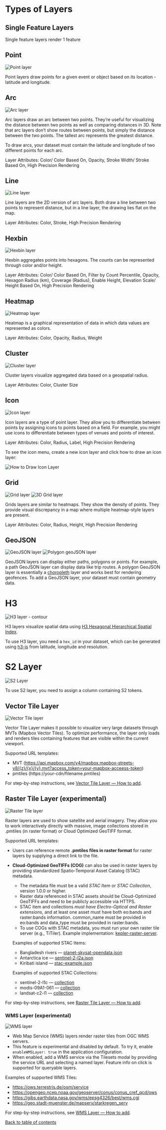 # Types of Layers

## Single Feature Layers

Single feature layers render 1 feature

## Point

![Point layer](https://d1a3f4spazzrp4.cloudfront.net/kepler.gl/documentation/image34.png 'Point layer')

Point layers draw points for a given event or object based on its location - latitude and longitude.

## Arc

![Arc layer](https://d1a3f4spazzrp4.cloudfront.net/kepler.gl/documentation/c-arc-layer.png 'Arc layer')

Arc layers draw an arc between two points. They’re useful for visualizing the distance between two points as well as comparing distances in 3D. Note that arc layers don’t show routes between points, but simply the distance between the two points. The tallest arc represents the greatest distance.

To draw arcs, your dataset must contain the latitude and longitude of two different points for each arc.

Layer Attributes: Color/ Color Based On, Opacity, Stroke Width/ Stroke Based On, High Precision Rendering

## Line

![Line layer](https://d1a3f4spazzrp4.cloudfront.net/kepler.gl/documentation/c-line-layer.png 'Line layer')

Line layers are the 2D version of arc layers. Both draw a line between two points to represent distance, but in a line layer, the drawing lies flat on the map.

Layer Attributes: Color, Stroke, High Precision Rendering

## Hexbin

![Hexbin layer](https://d1a3f4spazzrp4.cloudfront.net/kepler.gl/documentation/c-hexbin-layer.png 'Hexbin layer')

Hexbin aggregates points into hexagons. The counts can be represented through color and/or height.

Layer Attributes: Color/ Color Based On, Filter by Count Percentile, Opacity, Hexagon Radius (km), Coverage (Radius), Enable Height, Elevation Scale/ Height Based On, High Precision Rendering

## Heatmap

![Heatmap layer](https://d1a3f4spazzrp4.cloudfront.net/kepler.gl/documentation/c-heat-map.png 'Heatmap layer')

Heatmap is a graphical representation of data in which data values are represented as colors.

Layer Attributes: Color, Opacity, Radius, Weight

## Cluster

![Cluster layer](https://d1a3f4spazzrp4.cloudfront.net/kepler.gl/documentation/c-cluster-layer.png 'Cluster layer')

Cluster layers visualize aggregated data based on a geospatial radius.

Layer Attributes: Color, Cluster Size

## Icon

![Icon layer](https://d1a3f4spazzrp4.cloudfront.net/kepler.gl/documentation/image33.png 'Icon layer')

Icon layers are a type of point layer. They allow you to differentiate between points by assigning icons to points based on a field. For example, you might use icons to differentiate between types of venues and points of interest.

Layer Attributes: Color, Radius, Label, High Precision Rendering

To see the icon menu, create a new icon layer and click how to draw an icon layer:

![How to Draw Icon Layer](https://d1a3f4spazzrp4.cloudfront.net/kepler.gl/documentation/image38.png 'How to Draw Icon Layer')

## Grid

![Grid layer](https://d1a3f4spazzrp4.cloudfront.net/kepler.gl/documentation/image21.png 'Grid layer')
![3D Grid layer](https://d1a3f4spazzrp4.cloudfront.net/kepler.gl/documentation/c-grid-layer.png '3D Grid layer')

Grids layers are similar to heatmaps. They show the density of points. They provide visual discrepancy in a map where multiple heatmap-style layers are present.

Layer Attributes: Color, Radius, Height, High Precision Rendering

## GeoJSON

![GeoJSON layer](https://d1a3f4spazzrp4.cloudfront.net/kepler.gl/documentation/image20.png 'GeoJSON layer')
![Polygon geoJSON layer](https://d1a3f4spazzrp4.cloudfront.net/kepler.gl/documentation/image7.png 'Polygon geoJSON layer')

GeoJSON layers can display either paths, polygons or points. For example, a path GeoJSON layer can display data like trip routes. A polygon GeoJSON layer is essentially a [choropleth](https://en.wikipedia.org/wiki/Choropleth_map) layer and works best for rendering geofences. To add a GeoJSON layer, your dataset must contain geometry data.

# H3

![H3 layer - contour](https://d1a3f4spazzrp4.cloudfront.net/kepler.gl/documentation/c-h3-layer.png 'H3 layer')

H3 layers visualize spatial data using [H3 Hexagonal Hierarchical Spatial Index](https://eng.uber.com/h3/).

To use H3 layer, you need a `hex_id` in your dataset, which can be generated using [h3-js](https://github.com/uber/h3-js) from latitude, longitude and resolution.

# S2 Layer

![S2 Layer](https://d1a3f4spazzrp4.cloudfront.net/kepler.gl/documentation/l-s2.png 'S2 layer')

To use S2 layer, you need to assign a column containing S2 tokens.

## Vector Tile Layer

![Vector Tile layer](https://4sq-studio-public.s3.us-west-2.amazonaws.com/statics/keplergl/documentation/layer-types/vector-tile.png 'Vector Tile Layer')

Vector Tile Layer makes it possible to visualize very large datasets through MVTs (Mapbox Vector Tiles). To optimize performance, the layer only loads and renders tiles containing features that are visible within the current viewport.

Supported URL templates:

- MVT (https://api.mapbox.com/v4/mapbox.mapbox-streets-v8/{z}/{x}/{y}.mvt?access_token=your-mapbox-acceess-token)
- pmtiles (https://your-cdn/filename.pmtiles)

For step-by-step instructions, see [Vector Tile Layer — How to add](./m-vector-tile-layer.md).

## Raster Tile Layer (experimental)

![Raster Tile layer](https://4sq-studio-public.s3.us-west-2.amazonaws.com/statics/keplergl/documentation/layer-types/raster-tile.png 'Raster Tile Layer')

Raster layers are used to show satellite and aerial imagery. They allow you to work interactively directly with massive, image collections stored in .pmtiles (in raster format) or Cloud Optimized GeoTIFF format.

Supported URL templates:

- Users can reference remote **.pmtiles files in raster format** for raster layers by supplying a direct link to the file.

- **Cloud-Optimized GeoTIFFs (COG)** can also be used in raster layers by providing standardized Spatio-Temporal Asset Catalog (STAC) metadata.

  - The metadata file must be a valid _STAC Item_ or _STAC Collection_, version 1.0.0 or higher.
  - Raster data referenced in STAC assets should be Cloud-Optimized GeoTIFFs and need to be publicly accessible via HTTPS.
  - STAC item and collections _must have Electro-Optical and Raster extensions_, and at least one asset must have both eo:bands and raster:bands information. common_name must be provided in eo:bands and data_type must be provided in raster:bands.
  - To use COGs with STAC metadata, you must run your own raster tile server (e.g., TiTiler). Example implementation: [kepler-raster-server](https://github.com/igorDykhta/kepler-raster-server).

  Examples of supported STAC Items:

  - Bangladesh rivers — [planet-skysat-opendata.json](https://4sq-studio-public.s3.us-west-2.amazonaws.com/sdk/examples/sample-data/raster/planet-skysat-opendata.json)
  - Antarctica ice — [sentinel-2-l2a.json](https://4sq-studio-public.s3.us-west-2.amazonaws.com/sdk/examples/sample-data/raster/sentinel-2-l2a.json)
  - Kiribati island — [stac-example.json](https://4sq-studio-public.s3.us-west-2.amazonaws.com/sdk/examples/sample-data/raster/stac-example.json)

  Examples of supported STAC Collections:

  - sentinel-2-l1c — [collection](https://earth-search.aws.element84.com/v1/collections/sentinel-2-l1c)
  - modis-09A1-061 — [collection](https://planetarycomputer.microsoft.com/api/stac/v1/collections/modis-09A1-061)
  - landsat-c2-l1 — [collection](https://planetarycomputer.microsoft.com/api/stac/v1/collections/landsat-c2-l1)

For step-by-step instructions, see [Raster Tile Layer — How to add](./n-raster-tile-layer.md).

### WMS Layer (experimental)

![WMS layer](https://4sq-studio-public.s3.us-west-2.amazonaws.com/statics/keplergl/documentation/layer-types/wms.png 'WMS Layer')

- Web Map Service (WMS) layers render raster tiles from OGC WMS servers.
- This feature is experimental and disabled by default. To try it, enable `enableWMSLayer: true` in the application configuration.
- When enabled, add a WMS service via the Tilesets modal by providing the service URL and selecting a named layer. Feature info on click is supported for queryable layers.

Examples of supported WMS Tiles:

- https://ows.terrestris.de/osm/service
- https://opengeo.ncep.noaa.gov/geoserver/conus/conus_cref_qcd/ows
- https://gibs.earthdata.nasa.gov/wms/epsg4326/best/wms.cgi
- https://geo.stadt-muenster.de/mapserv/starkregen_serv

For step-by-step instructions, see [WMS Layer — How to add](./o-wms-layer.md).

[Back to table of contents](../README.md)
